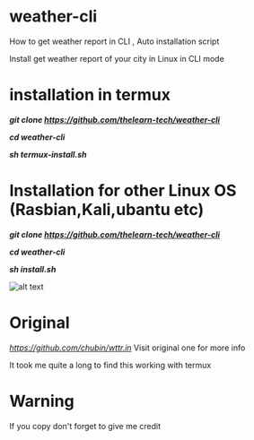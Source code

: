 # weather-cli
How to get weather report in CLI , Auto installation script

Install get weather report of your city in Linux in CLI mode


# installation in termux

***git clone https://github.com/thelearn-tech/weather-cli***

***cd weather-cli***

***sh termux-install.sh***


# Installation for other Linux OS (Rasbian,Kali,ubantu etc)

***git clone https://github.com/thelearn-tech/weather-cli***

***cd weather-cli***

***sh install.sh***


![alt text](https://i.ibb.co/6ZWsmc4/Weather-Kolkata.jpg)


# Original
  *https://github.com/chubin/wttr.in*
Visit original one for more info

It took me quite a long to find this working with termux

# Warning
If you copy don't forget to give me credit

